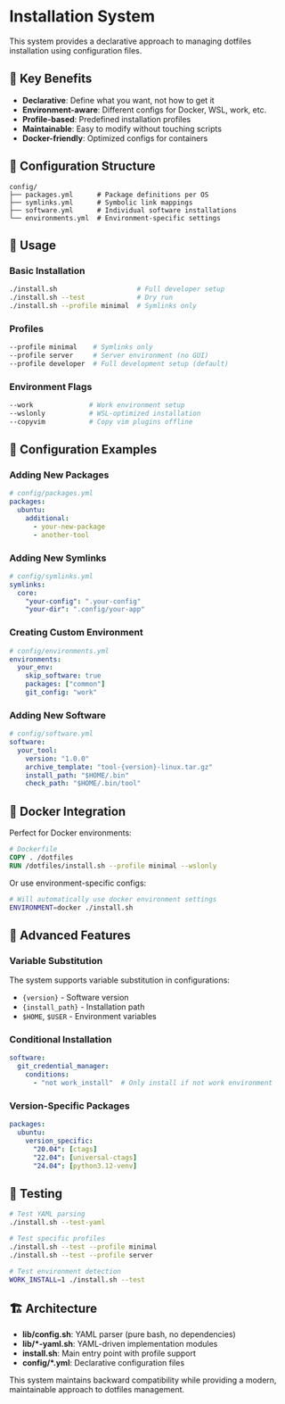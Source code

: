 # Installation System

This system provides a declarative approach to managing dotfiles installation using configuration files.

## 🎯 **Key Benefits**

- **Declarative**: Define what you want, not how to get it
- **Environment-aware**: Different configs for Docker, WSL, work, etc.
- **Profile-based**: Predefined installation profiles
- **Maintainable**: Easy to modify without touching scripts
- **Docker-friendly**: Optimized configs for containers

## 📁 **Configuration Structure**

```
config/
├── packages.yml      # Package definitions per OS
├── symlinks.yml      # Symbolic link mappings  
├── software.yml      # Individual software installations
└── environments.yml  # Environment-specific settings
```

## 🚀 **Usage**

### Basic Installation
```bash
./install.sh                    # Full developer setup
./install.sh --test             # Dry run
./install.sh --profile minimal  # Symlinks only
```

### Profiles
```bash
--profile minimal    # Symlinks only
--profile server     # Server environment (no GUI)
--profile developer  # Full development setup (default)
```

### Environment Flags
```bash
--work              # Work environment setup
--wslonly           # WSL-optimized installation
--copyvim           # Copy vim plugins offline
```

## 📝 **Configuration Examples**

### Adding New Packages
```yaml
# config/packages.yml
packages:
  ubuntu:
    additional:
      - your-new-package
      - another-tool
```

### Adding New Symlinks
```yaml
# config/symlinks.yml
symlinks:
  core:
    "your-config": ".your-config"
    "your-dir": ".config/your-app"
```

### Creating Custom Environment
```yaml
# config/environments.yml
environments:
  your_env:
    skip_software: true
    packages: ["common"]
    git_config: "work"
```

### Adding New Software
```yaml
# config/software.yml
software:
  your_tool:
    version: "1.0.0"
    archive_template: "tool-{version}-linux.tar.gz"
    install_path: "$HOME/.bin"
    check_path: "$HOME/.bin/tool"
```

## 🐳 **Docker Integration**

Perfect for Docker environments:

```dockerfile
# Dockerfile
COPY . /dotfiles
RUN /dotfiles/install.sh --profile minimal --wslonly
```

Or use environment-specific configs:
```bash
# Will automatically use docker environment settings
ENVIRONMENT=docker ./install.sh
```

## 🔧 **Advanced Features**

### Variable Substitution
The system supports variable substitution in configurations:
- `{version}` - Software version
- `{install_path}` - Installation path
- `$HOME`, `$USER` - Environment variables

### Conditional Installation
```yaml
software:
  git_credential_manager:
    conditions:
      - "not work_install"  # Only install if not work environment
```

### Version-Specific Packages
```yaml
packages:
  ubuntu:
    version_specific:
      "20.04": [ctags]
      "22.04": [universal-ctags]
      "24.04": [python3.12-venv]
```

## 🧪 **Testing**

```bash
# Test YAML parsing
./install.sh --test-yaml

# Test specific profiles
./install.sh --test --profile minimal
./install.sh --test --profile server

# Test environment detection
WORK_INSTALL=1 ./install.sh --test
```

## 🏗️ **Architecture**

- **lib/config.sh**: YAML parser (pure bash, no dependencies)
- **lib/*-yaml.sh**: YAML-driven implementation modules
- **install.sh**: Main entry point with profile support
- **config/*.yml**: Declarative configuration files

This system maintains backward compatibility while providing a modern, maintainable approach to dotfiles management.
